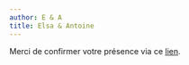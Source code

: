 ```yaml
---
author: E & A
title: Elsa & Antoine
---
```


Merci de confirmer votre présence via ce <u>[lien](https://example.com)</u>.